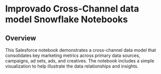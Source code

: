 # Improvado Cross-Channel data model Snowflake Notebooks

## Overview
This Salesforce notebook demonstrates a cross-channel data model that consolidates key marketing metrics across primary data sources, campaigns, ad sets, ads, and creatives. The notebook includes a simple visualization to help illustrate the data relationships and insights.

